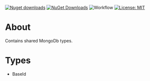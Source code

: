 ﻿[![Nuget downloads](https://img.shields.io/nuget/v/Elephant.Database.MongoDb.Types)](https://www.nuget.org/packages/Elephant.Database.MongoDb.Types/) [![NuGet Downloads](https://img.shields.io/nuget/dt/Elephant.Database.MongoDb.Types.svg)](https://www.nuget.org/packages/Elephant.Database.MongoDb.Types/) ![Workflow](https://github.com/S-Elephant/Elephant.NuGets/actions/workflows/GitHubActions.yml/badge.svg) [![License: MIT](https://img.shields.io/badge/License-MIT-yellow.svg)](https://github.com/S-Elephant/Elephant.NuGets/tree/master/Elephant.Database.MongoDb.Types/LICENSE.txt)

# About

Contains shared MongoDb types.

# Types

- BaseId

